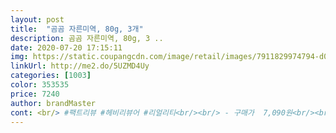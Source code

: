 ```yaml
---
layout: post 
title:  "곰곰 자른미역, 80g, 3개" 
description: 곰곰 자른미역, 80g, 3 ..
date: 2020-07-20 17:15:11 
img: https://static.coupangcdn.com/image/retail/images/7911829974794-d06ad888-77e1-441d-be35-7533c0677a1e.jpg 
linkUrl: http://me2.do/5UZMD4Uy 
categories: [1003] 
color: 353535 
price: 7240 
author: brandMaster 
cont: <br/> #팩트리뷰 #헤비리뷰어 #리얼리티<br/><br/> - 구매가  7,090원<br/><br/> - 구매일  2020/05/31<br/><br/> - 도착일  2020/05/31<br/><br/> - 배송방법  로켓와우배송<br/><br/> - 제품명  곰곰 자른미역, 80g, 3개<br/>100g에 2,953원!<br/>10분 정도 지나니 불려져요 빠르네요<br/>2020.<br/>07.<br/>07<br/>▼리뷰 시작!▼<br/>〰 제품정보/배송<br/>가성비나 양을 중요시 하시는 분들께는<br/>갯수도 세개니 두고두고 잘 먹겠어요<br/>거짓되거나 과장된 리뷰는 쓰지 않습니다 )<br/>고기 누린내가 나면 마늘을 넣어야지 했는데<br/> 
---
```

 